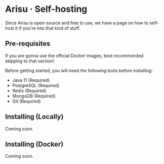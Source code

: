 # Arisu · Self-hosting
Since Arisu is open-source and free to use, we have a page on how to self-host it if you're into that kind of stuff.

## Pre-requisites
If you are gonna use the official Docker images, best recommended skipping to that section!

Before getting started, you will need the following tools before installing:

- Java 11 (Required)
- PostgreSQL (Required)
- Redis (Required)
- MongoDB (Required)
- Git (Required)

## Installing (Locally)
Coming soon.

## Installing (Docker)
Coming soon.
